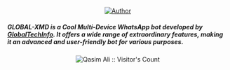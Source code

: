
<p align="center">
<a href="https://github.com/GlobalTechInfo"><img title="Author" src="https://i.ibb.co/d02cVRK/Ephoto360-com-166ccb5f1dd01b.jpg?style=for-the-badge&logo=github"></a>

##### GLOBAL-XMD is a Cool Multi-Device WhatsApp bot developed by [GlobalTechInfo](https://github.com/GlobalTechInfo). It offers a wide range of extraordinary features, making it an advanced and user-friendly bot for various purposes.

<p align="center"><img src="https://profile-counter.glitch.me/{GLOBAL-XMD}/count.svg" alt="Qasim Ali :: Visitor's Count" /></p>
